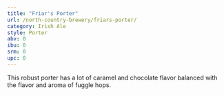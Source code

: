 ```yaml
---
title: "Friar's Porter"
url: /north-country-brewery/friars-porter/
category: Irish Ale
style: Porter
abv: 0
ibu: 0
srm: 0
upc: 0
---
```

This robust porter has a lot of caramel and chocolate flavor balanced with the flavor and aroma of fuggle hops.

